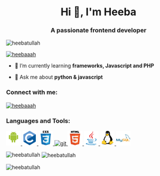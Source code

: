 <h1 align="center">Hi 👋, I'm Heeba</h1>
<h3 align="center">A passionate frontend developer</h3>

<p align="left"> <img src="https://komarev.com/ghpvc/?username=heebatullah&label=Profile%20views&color=0e75b6&style=flat" alt="heebatullah" /> </p>

<p align="left"> <a href="https://twitter.com/heebaaah" target="blank"><img src="https://img.shields.io/twitter/follow/heebaaah?logo=twitter&style=for-the-badge" alt="heebaaah" /></a> </p>

- 🌱 I’m currently learning **frameworks, Javascript and PHP**

- 💬 Ask me about **python & javascript**

  

<h3 align="left">Connect with me:</h3>
<p align="left">
<a href="https://twitter.com/heebaaah" target="blank"><img align="center" src="https://raw.githubusercontent.com/rahuldkjain/github-profile-readme-generator/master/src/images/icons/Social/twitter.svg" alt="heebaaah" height="30" width="40" /></a>
</p>

<h3 align="left">Languages and Tools:</h3>
<p align="left"> <a href="https://developer.android.com" target="_blank" rel="noreferrer"> <img src="https://raw.githubusercontent.com/devicons/devicon/master/icons/android/android-original-wordmark.svg" alt="android" width="40" height="40"/> </a> <a href="https://www.cprogramming.com/" target="_blank" rel="noreferrer"> <img src="https://raw.githubusercontent.com/devicons/devicon/master/icons/c/c-original.svg" alt="c" width="40" height="40"/> </a> <a href="https://www.w3schools.com/css/" target="_blank" rel="noreferrer"> <img src="https://raw.githubusercontent.com/devicons/devicon/master/icons/css3/css3-original-wordmark.svg" alt="css3" width="40" height="40"/> </a> <a href="https://git-scm.com/" target="_blank" rel="noreferrer"> <img src="https://www.vectorlogo.zone/logos/git-scm/git-scm-icon.svg" alt="git" width="40" height="40"/> </a> <a href="https://www.w3.org/html/" target="_blank" rel="noreferrer"> <img src="https://raw.githubusercontent.com/devicons/devicon/master/icons/html5/html5-original-wordmark.svg" alt="html5" width="40" height="40"/> </a> <a href="https://www.java.com" target="_blank" rel="noreferrer"> <img src="https://raw.githubusercontent.com/devicons/devicon/master/icons/java/java-original.svg" alt="java" width="40" height="40"/> </a> <a href="https://www.linux.org/" target="_blank" rel="noreferrer"> <img src="https://raw.githubusercontent.com/devicons/devicon/master/icons/linux/linux-original.svg" alt="linux" width="40" height="40"/> </a> <a href="https://www.mysql.com/" target="_blank" rel="noreferrer"> <img src="https://raw.githubusercontent.com/devicons/devicon/master/icons/mysql/mysql-original-wordmark.svg" alt="mysql" width="40" height="40"/> </a> </p>

<p><img align="left" src="https://github-readme-stats.vercel.app/api/top-langs?username=heebatullah&show_icons=true&locale=en&layout=compact" alt="heebatullah" /></p>

<p>&nbsp;<img align="center" src="https://github-readme-stats.vercel.app/api?username=heebatullah&show_icons=true&locale=en" alt="heebatullah" /></p>

<p><img align="center" src="https://github-readme-streak-stats.herokuapp.com/?user=heebatullah&" alt="heebatullah" /></p>






